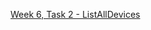 <a href="https://github.com/HackBulgaria/Android-1/tree/master/week6/2-ListAllDevices">Week 6, Task 2 - ListAllDevices<a>
